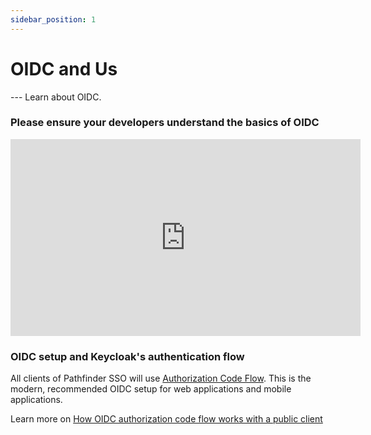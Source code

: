 ```yaml
---
sidebar_position: 1
---
```


# OIDC and Us

--- Learn about OIDC. 

### Please ensure your developers understand the basics of OIDC

<iframe width="560" height="315" src="https://www.youtube-nocookie.com/embed/TKU7KycFL2w?si=_vwld-fhrHmnU60r" title="YouTube video player" frameborder="0" allow="accelerometer; autoplay; clipboard-write; encrypted-media; gyroscope; picture-in-picture; web-share" allowfullscreen></iframe>

### OIDC setup and Keycloak's authentication flow

All clients of Pathfinder SSO will use [Authorization Code Flow](https://auth0.com/docs/authorization/flows/authorization-code-flow). This is the modern, recommended OIDC setup for web applications and mobile applications.

Learn more on [How OIDC authorization code flow works with a public client](https://www.pingidentity.com/en/company/blog/posts/2018/securely-using-oidc-authorization-code-flow-public-client-single-page-apps.html)
